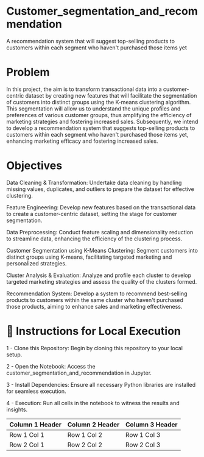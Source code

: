 # Customer_segmentation_and_recommendation
A recommendation system that will suggest top-selling products to customers within each segment who haven't purchased those items yet

# Problem
In this project, the aim is to transform transactional data into a customer-centric dataset by creating new features that will facilitate the segmentation of customers into distinct groups using the K-means clustering algorithm. This segmentation will allow us to understand the unique profiles and preferences of various customer groups, thus amplifying the efficiency of marketing strategies and fostering increased sales. Subsequently, we intend to develop a recommendation system that suggests top-selling products to customers within each segment who haven't purchased those items yet, enhancing marketing efficacy and fostering increased sales.

# Objectives

Data Cleaning & Transformation: Undertake data cleaning by handling missing values, duplicates, and outliers to prepare the dataset for effective clustering.

Feature Engineering: Develop new features based on the transactional data to create a customer-centric dataset, setting the stage for customer segmentation.

Data Preprocessing: Conduct feature scaling and dimensionality reduction to streamline data, enhancing the efficiency of the clustering process.

Customer Segmentation using K-Means Clustering: Segment customers into distinct groups using K-means, facilitating targeted marketing and personalized strategies.

Cluster Analysis & Evaluation: Analyze and profile each cluster to develop targeted marketing strategies and assess the quality of the clusters formed.

Recommendation System: Develop a system to recommend best-selling products to customers within the same cluster who haven't purchased those products, aiming to enhance sales and marketing effectiveness.



# 🚀 Instructions for Local Execution

1 - Clone this Repository: Begin by cloning this repository to your local setup.

2 - Open the Notebook: Access the customer_segmentation_and_recommendation in Jupyter.

3 - Install Dependencies: Ensure all necessary Python libraries are installed for seamless execution.

4 - Execution: Run all cells in the notebook to witness the results and insights.

| Column 1 Header | Column 2 Header | Column 3 Header |
|------------------|-----------------|-----------------|
| Row 1 Col 1     | Row 1 Col 2     | Row 1 Col 3     |
| Row 2 Col 1     | Row 2 Col 2     | Row 2 Col 3     |



